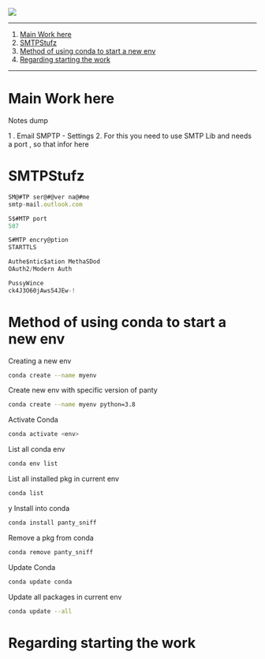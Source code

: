 
![](https://i.ibb.co/TggVJXg/image.png)

---

1. [Main Work here](#main-work-here)
2. [SMTPStufz](#smtpstufz)
3. [Method of using conda to start a new env](#method-of-using-conda-to-start-a-new-env)
4. [Regarding starting the work](#regarding-starting-the-work)


---

# Main Work here 

Notes dump 

1 . Email SMPTP - Settings
2. For this you need to use SMTP Lib and needs a port , so that infor here

# SMTPStufz

```js
SM@#TP ser@#@ver na@#me
smtp-mail.outlook.com

S$#MTP port
587

S#MTP encry@ption
STARTTLS

Authe$ntic$ation MethaSDod
OAuth2/Modern Auth

PussyWince
ck4J3O60jAws54JEw-!
```

# Method of using conda to start a new env 

Creating a new env 
```sh
conda create --name myenv
```
Create new env with specific version of panty 
```sh 
conda create --name myenv python=3.8
```

Activate Conda 
```sh 
conda activate <env>
```

List all conda env
```sh 
conda env list
```
List all installed pkg in current env
```sh 
conda list
```
y
Install into conda 
```sh 
conda install panty_sniff
```
Remove a pkg from conda 
```sh 
conda remove panty_sniff
```

Update Conda 
```sh
conda update conda
```

Update all packages in current env
```sh 
conda update --all
```

# Regarding starting the work 

